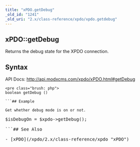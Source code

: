 ```yaml
---
title: "xPDO.getDebug"
_old_id: "1241"
_old_uri: "2.x/class-reference/xpdo/xpdo.getdebug"
---
```


## xPDO::getDebug

Returns the debug state for the XPDO connection.

## Syntax

API Docs: <http://api.modxcms.com/xpdo/xPDO.html#getDebug>

```
<pre class="brush: php">
boolean getDebug ()

```## Example

Get whether debug mode is on or not.

```
<pre class="brush: php">
$isDebugOn = $xpdo->getDebug();

```## See Also

- [xPDO](/xpdo/2.x/class-reference/xpdo "xPDO")